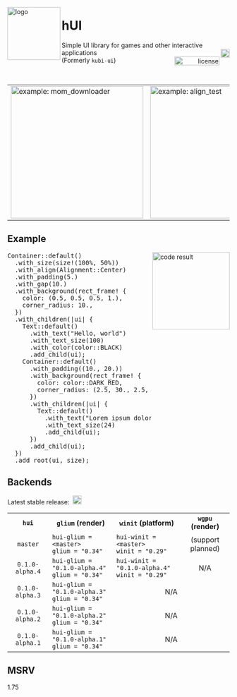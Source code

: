 <p></p><p></p>
<img src="https://raw.githubusercontent.com/griffi-gh/hui/master/.assets/hui.svg" width="120" align="left" alt="logo">
<h1>hUI</h1>
<div>
  <span>
    Simple UI library for games and other interactive applications
  </span><a href="https://crates.io/crates/hui" float="right">
    <img alt="crates.io" src="https://img.shields.io/crates/v/hui.svg?style=flat-square" align="right" height="20">
  </a><br><a href="./LICENSE.txt" align="right" float="right">
    <img alt="license" src="https://img.shields.io/github/license/griffi-gh/hui?style=flat-square" align="right" width="102" height="20">
  </a><span>
    (Formerly <code>kubi-ui</code>)
  </span>
</div>
<p></p>
<br clear="all">

<table align="center">
  <td>
    <img src="https://raw.githubusercontent.com/griffi-gh/hui/master/.assets/demo0.gif" width="300" alt="example: mom_downloader">
  </td>
  <td>
    <img src="https://raw.githubusercontent.com/griffi-gh/hui/master/.assets/demo1.gif" width="300" alt="example: align_test">
  </td>
</table>

<h2>Example</h2>
<img src="https://raw.githubusercontent.com/griffi-gh/hui/master/.assets/exemplaris.png"
  height="175" align="right" float="right" alt="code result">
<pre lang="rust">Container::default()
  .with_size(size!(100%, 50%))
  .with_align(Alignment::Center)
  .with_padding(5.)
  .with_gap(10.)
  .with_background(rect_frame! {
    color: (0.5, 0.5, 0.5, 1.),
    corner_radius: 10.,
  })
  .with_children(|ui| {
    Text::default()
      .with_text("Hello, world")
      .with_text_size(100)
      .with_color(color::BLACK)
      .add_child(ui);
    Container::default()
      .with_padding((10., 20.))
      .with_background(rect_frame! {
        color: color::DARK_RED,
        corner_radius: (2.5, 30., 2.5, 2.5),
      })
      .with_children(|ui| {
        Text::default()
          .with_text("Lorem ipsum dolor sit amet, consectetur adipiscing elit.")
          .with_text_size(24)
          .add_child(ui);
      })
      .add_child(ui);
  })
  .add_root(ui, size);</pre>

<h2>Backends</h2>
<p>
  Latest stable release:&nbsp;
  <a href="https://crates.io/crates/hui" float="right">
    <img alt="crates.io" src="https://img.shields.io/crates/v/hui.svg?style=flat-square&label=&color=0d1117" height="20">
  </a>
</p>
<table>
  <tr>
    <th align="center">
      <code>hui</code>
    </th>
    <th align="center">
      <code>glium</code> (render)
    </th>
    <th align="center">
      <code>winit</code> (platform)
    </th>
    <th align="center">
      <code>wgpu</code> (render)
    </th>
  </tr>
  <tr>
    <td align="center">
      <code>master</code>
    </th>
    <td>
      <code>hui-glium = &lt;master&gt;</code><br>
      <code>glium = "0.34"</code>
    </td>
    <td>
      <code>hui-winit = &lt;master&gt;</code><br>
      <code>winit = "0.29"</code>
    </td>
    <td align="center">(support planned)</td>
  </tr>
  <tr>
    <td align="center">
      <code>0.1.0-alpha.4</code>
    </th>
    <td>
      <code>hui-glium = "0.1.0-alpha.4"</code><br>
      <code>glium = "0.34"</code>
    </td>
    <td>
      <code>hui-winit = "0.1.0-alpha.4"</code><br>
      <code>winit = "0.29"</code>
    </td>
    <td align="center">N/A</td>
  </tr>
  <tr>
    <td align="center">
      <code>0.1.0-alpha.3</code>
    </th>
    <td>
      <code>hui-glium = "0.1.0-alpha.3"</code><br>
      <code>glium = "0.34"</code>
    </td>
    <td align="center" colspan="2">N/A</td>
  </tr>
  <tr>
    <td align="center">
      <code>0.1.0-alpha.2</code>
    </th>
    <td>
      <code>hui-glium = "0.1.0-alpha.2"</code><br>
      <code>glium = "0.34"</code>
    </td>
    <td align="center" colspan="2">N/A</td>
  </tr>
  <tr>
    <td align="center">
      <code>0.1.0-alpha.1</code>
    </th>
    <td>
      <code>hui-glium = "0.1.0-alpha.1"</code><br>
      <code>glium = "0.34"</code>
    </td>
    <td align="center" colspan="2">N/A</td>
  </tr>
  <!-- <tr>
    <td align="center">
      <code>0.0.2</code>
    </th>
    <td>
      <code>hui-glium = "0.0.2"</code><br>
      <code>glium = "0.34"</code>
    </td>
    <td align="center">-</td>
  </tr>
  <tr>
    <td align="center">
      <code>0.0.1</code>
    </th>
    <td>
      <code>hui-glium = "0.0.1"</code><br>
      <code>glium = "0.34"</code>
    </td>
    <td align="center">-</td>
  </tr> -->
</table>

<h2>MSRV</h2>
1.75
